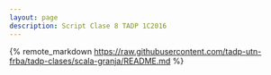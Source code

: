 ```yaml
---
layout: page
description: Script Clase 8 TADP 1C2016
---
```


{% remote_markdown https://raw.githubusercontent.com/tadp-utn-frba/tadp-clases/scala-granja/README.md %}

